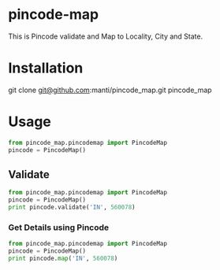 pincode-map
===========

This is Pincode validate and Map to Locality, City and State.

# Installation
git clone git@github.com:manti/pincode_map.git pincode_map

# Usage
```python
from pincode_map.pincodemap import PincodeMap
pincode = PincodeMap()
```
## Validate

```python
from pincode_map.pincodemap import PincodeMap
pincode = PincodeMap()
print pincode.validate('IN', 560078)
```

### Get Details using Pincode
```python
from pincode_map.pincodemap import PincodeMap
pincode = PincodeMap()
print pincode.map('IN', 560078)
```
